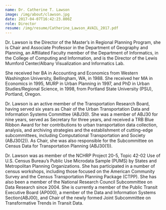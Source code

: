 ```yaml
---
name: Dr. Catherine T. Lawson
image: /img/about/clawson.jpg
date: 2017-04-07T16:42:23.800Z
role: Director
resume: /img/resume/Catherine_Lawson_AVAIL_2017.pdf
---
```

Dr. Lawson is the Director of the Master’s in Regional Planning Program, she is Chair and Associate Professor in the Department of Geography and Planning, an Affiliated Faculty member of the Department of Informatics, in the College of Computing and Information, and is the Director of the Lewis Mumford Center/Albany Visualization and Informatics Lab.

She received her BA in Accounting and Economics from Western Washington University, Bellingham, WA, in 1988. She received her MA in Economics in 1995, MURP in Urban Planning in 1997, and PhD in Urban Studies/Regional Science, in 1998, from Portland State University (PSU), Portland, Oregon. 

Dr. Lawson is an active member of the Transportation Research Board, having served six years as Chair of the Urban Transportation Data and Information Systems Committee (ABJ30). She was a member of ABJ30 for nine years, served as Secretary for three years, and received a TRB Blue Ribbon Award for her contributions to urban transportation data collection, analysis, and archiving strategies and the establishment of cutting-edge subcommittees, including Computational Transportation and Society (ABJ30(2)). As Chair, she was also responsible for the Subcommittee on Census Data for Transportation Planning (ABJ30(1)). 

Dr. Lawson was as member of the NCHRP Project 20-5, Topic 42-02 Use of U.S. Census Bureau’s Public Use Microdata Sample (PUMS) by States and Metropolitan Planning Organizations. She has participated in a number of census workshops, including those focused on the American Community Survey and the Census Transportation Planning Package (CTPP). She has also been a member of the National Research Council Subcommittee on Data Research since 2004. She is currently a member of the Public Transit Executive Board (AP000), a member of the Data and Information Systems Section(ABJ00), and Chair of the newly formed Joint Subcommittee on Transformative Trends in Transit Data.
